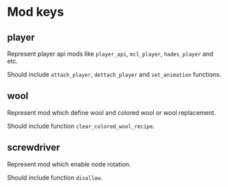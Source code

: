# Mod keys

## player            

Represent player api mods like `player_api`, `mcl_player`, `hades_player` and etc.

Should include `attach_player`, `dettach_player` and `set_animation` functions.

## wool

Represent mod which define wool and colored wool or wool replacement.

Should include function `clear_colored_wool_recipe`.

## screwdriver

Represent mod which enable node rotation.

Should include function `disallow`.

